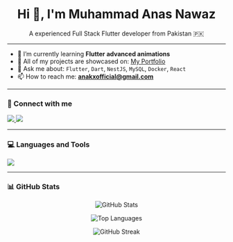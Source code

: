 <h1 align="center">Hi 👋, I'm Muhammad Anas Nawaz</h1>

<p align="center">
A experienced Full Stack Flutter developer from Pakistan 🇵🇰<br>
</p>

---

- 🌱 I’m currently learning **Flutter advanced animations**
- 💼 All of my projects are showcased on: [My Portfolio](https://anas-live-portfolio.web.app/)
- 💬 Ask me about: `Flutter`, `Dart`, `NestJS`, `MySQL`, `Docker`, `React`
- 📫 How to reach me: **anakxofficial@gmail.com**

---

### 📱 Connect with me

  <a href="https://www.linkedin.com/in/muhammad-anas-nawaz-9730a8287/" target="_blank">
    <img src="https://img.shields.io/badge/LinkedIn-0A66C2?style=for-the-badge&logo=linkedin&logoColor=white" />
  </a>
  <a href="https://www.instagram.com/_ana7x_/" target="_blank">
    <img src="https://img.shields.io/badge/Instagram-E4405F?style=for-the-badge&logo=instagram&logoColor=white" />
  </a>
</p>

---

### 💻 Languages and Tools


  <img src="https://skillicons.dev/icons?i=flutter,dart,nestjs,nodejs,mysql,firebase,docker,react,javascript,html,css,figma,xd,postman,github,vscode,xcode,linux,express" />
</p>

---

### 📊 GitHub Stats

<p align="center">
  <img src="https://github-readme-stats.vercel.app/api?username=manas8938&show_icons=true&theme=tokyonight" alt="GitHub Stats" />
</p>

<p align="center">
  <img src="https://github-readme-stats.vercel.app/api/top-langs/?username=manas8938&layout=compact&theme=tokyonight" alt="Top Languages" />
</p>

<p align="center">
  <img src="https://github-readme-streak-stats.herokuapp.com/?user=manas8938&theme=tokyonight" alt="GitHub Streak" />
</p>
